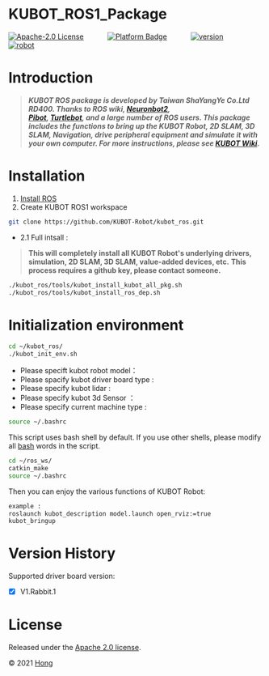# KUBOT_ROS1_Package 

[![Apache-2.0 License](https://img.shields.io/badge/license-Apache2.0-purple)](http://www.shayangye.com/)
&nbsp;&nbsp;&nbsp;&nbsp;&nbsp;&nbsp;&nbsp;&nbsp;&nbsp;&nbsp;
[![Platform Badge](https://img.shields.io/badge/platform-ROS_Melodic-blue.svg)](http://www.shayangye.com/)
&nbsp;&nbsp;&nbsp;&nbsp;&nbsp;&nbsp;&nbsp;&nbsp;&nbsp;&nbsp;
[![version](https://img.shields.io/badge/version-0.0.1-green)](http://www.shayangye.com/)
&nbsp;&nbsp;&nbsp;&nbsp;&nbsp;&nbsp;&nbsp;&nbsp;&nbsp;&nbsp;
[![robot](https://img.shields.io/badge/robot-KUBOT-orange)](http://www.shayangye.com/)
&nbsp;&nbsp;&nbsp;&nbsp;&nbsp;&nbsp;&nbsp;&nbsp;&nbsp;&nbsp;

# Introduction
> ***KUBOT ROS package is developed by Taiwan ShaYangYe Co.Ltd RD400. 
> Thanks to ROS wiki,
> [Neuronbot2](https://github.com/Adlink-ROS/neuronbot2),  
> [Pibot](https://www.jianshu.com/u/7f508db63608), 
> [Turtlebot](https://github.com/turtlebot), 
> and a large number of ROS users.
> This package includes the functions to bring up the KUBOT Robot, 2D SLAM, 3D SLAM, 
> Navigation, drive peripheral equipment and simulate it with your own computer.
> For more instructions, please see [KUBOT Wiki](https://github.com/KUBOT-Robot/kubot_ros/wiki).***

# Installation 

1. [Install ROS](http://wiki.ros.org/ROS/Installation)
2. Create KUBOT  ROS1 workspace 

```sh
git clone https://github.com/KUBOT-Robot/kubot_ros.git
``` 

 - 2.1 Full intsall :
> **This will completely install all KUBOT Robot's underlying drivers, simulation, 2D SLAM, 3D SLAM, value-added devices, etc.**
> **This process requires a github key, please contact someone.**

```sh
./kubot_ros/tools/kubot_install_kubot_all_pkg.sh
./kubot_ros/tools/kubot_install_ros_dep.sh
```


# Initialization environment

```sh
cd ~/kubot_ros/
./kubot_init_env.sh
```

 - Please specift kubot robot model：
 - Please spacify kubot driver board type :
 - Please specify kubot lidar :
 - Please specify kubot 3d Sensor ：
 - Please specify current machine type :

```sh
source ~/.bashrc
```

This script uses bash shell by default. If you use other shells, please modify all  [bash]() words in the script.

```sh
cd ~/ros_ws/
catkin_make
source ~/.bashrc
```

Then you can enjoy the various functions of KUBOT Robot:

```sh
example : 
roslaunch kubot_description model.launch open_rviz:=true
kubot_bringup
```

# Version History

Supported driver board version:
- [X] V1.Rabbit.1

# License
Released under the [Apache 2.0 license](https://opensource.org/licenses/Apache-2.0).

© 2021 [Hong](https://www.linkedin.com/in/hong-yun-966a9a20b)